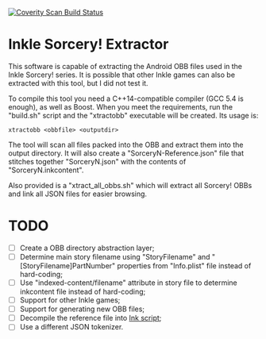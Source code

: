 [![Coverity Scan Build Status](https://scan.coverity.com/projects/13717/badge.svg)](https://scan.coverity.com/projects/13717)

Inkle Sorcery! Extractor
========================
This software is capable of extracting the Android OBB files used in the Inkle Sorcery! series. It is possible that other Inkle games can also be extracted with this tool, but I did not test it.

To compile this tool you need a C++14-compatible compiler (GCC 5.4 is enough), as well as Boost. When you meet the requirements, run the "build.sh" script and the "xtractobb" executable will be created. Its usage is:

    xtractobb <obbfile> <outputdir>

The tool will scan all files packed into the OBB and extract them into the output directory. It will also create a "SorceryN-Reference.json" file that stitches together "SorceryN.json" with the contents of "SorceryN.inkcontent".

Also provided is a "xtract_all_obbs.sh" which will extract all Sorcery! OBBs and link all JSON files for easier browsing.

TODO
====
- [ ] Create a OBB directory abstraction layer;
- [ ] Determine main story filename using "StoryFilename" and "[StoryFilename]PartNumber" properties from "Info.plist" file instead of hard-coding;
- [ ] Use "indexed-content/filename" attribute in story file to determine inkcontent file instead of hard-coding;
- [ ] Support for other Inkle games;
- [ ] Support for generating new OBB files;
- [ ] Decompile the reference file into [Ink script](https://github.com/inkle/ink);
- [ ] Use a different JSON tokenizer.
